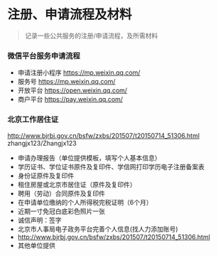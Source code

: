 # 注册、申请流程及材料
> 记录一些公共服务的注册/申请流程，及所需材料



### 微信平台服务申请流程
- 申请注册小程序 https://mp.weixin.qq.com/
- 服务号 https://mp.weixin.qq.com/
- 开放平台 https://open.weixin.qq.com/
- 商户平台 https://pay.weixin.qq.com/

### 北京工作居住证
http://www.bjrbj.gov.cn/bsfw/zxbs/201507/t20150714_51306.html
zhangjx123/Zhangjx123
- 申请办理报告（单位提供模板，填写个人基本信息）
- 学历证书、学位证书原件及复印件、学信网打印学历电子注册备案表
- 身份证原件及复印件
- 租住房屋或北京市居住证（原件及复印件）
- 聘用（劳动）合同原件及复印件
- 在申请单位缴纳的个人所得税完税证明（6个月）
- 近期一寸免冠白底彩色照片一张
- 诚信声明：签字
- 北京市人事局电子政务平台完善个人信息(找人力添加账号)
- http://www.bjrbj.gov.cn/bsfw/zxbs/201507/t20150714_51306.html
- 其他单位提供